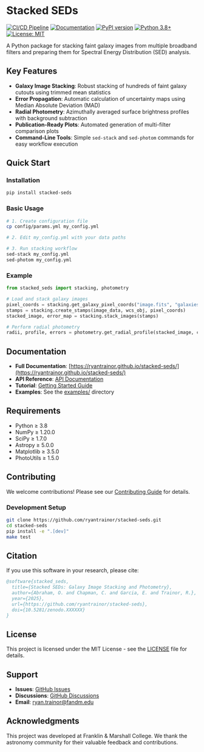 # Stacked SEDs

[![CI/CD Pipeline](https://github.com/ryantrainor/stacked-seds/workflows/CI/CD%20Pipeline/badge.svg)](https://github.com/oabraham1/stacked-seds/actions)
[![Documentation](https://img.shields.io/badge/docs-github%20pages-blue)](https://stacked-seds.readthedocs.io/)
[![PyPI version](https://badge.fury.io/py/stacked-seds.svg)](https://badge.fury.io/py/stacked-seds)
[![Python 3.8+](https://img.shields.io/badge/python-3.8+-blue.svg)](https://www.python.org/downloads/)
[![License: MIT](https://img.shields.io/badge/License-MIT-yellow.svg)](https://opensource.org/licenses/MIT)

A Python package for stacking faint galaxy images from multiple broadband filters and preparing them for Spectral Energy Distribution (SED) analysis.

## Key Features

- **Galaxy Image Stacking**: Robust stacking of hundreds of faint galaxy cutouts using trimmed mean statistics
- **Error Propagation**: Automatic calculation of uncertainty maps using Median Absolute Deviation (MAD)
- **Radial Photometry**: Azimuthally averaged surface brightness profiles with background subtraction
- **Publication-Ready Plots**: Automated generation of multi-filter comparison plots
- **Command-Line Tools**: Simple `sed-stack` and `sed-photom` commands for easy workflow execution

## Quick Start

### Installation

```bash
pip install stacked-seds
```

### Basic Usage

```bash
# 1. Create configuration file
cp config/params.yml my_config.yml

# 2. Edit my_config.yml with your data paths

# 3. Run stacking workflow
sed-stack my_config.yml
sed-photom my_config.yml
```

### Example

```python
from stacked_seds import stacking, photometry

# Load and stack galaxy images
pixel_coords = stacking.get_galaxy_pixel_coords("image.fits", "galaxies.reg")
stamps = stacking.create_stamps(image_data, wcs_obj, pixel_coords)
stacked_image, error_map = stacking.stack_images(stamps)

# Perform radial photometry
radii, profile, errors = photometry.get_radial_profile(stacked_image, center)
```

## Documentation

- **Full Documentation**: [https://ryantrainor.github.io/stacked-seds/](https://ryantrainor.github.io/stacked-seds/)
- **API Reference**: [API Documentation](https://ryantrainor.github.io/stacked-seds/api.html)
- **Tutorial**: [Getting Started Guide](https://stacked-seds.readthedocs.io/en/latest/tutorial.html)
- **Examples**: See the [examples/](examples/) directory

## Requirements

- Python ≥ 3.8
- NumPy ≥ 1.20.0
- SciPy ≥ 1.7.0
- Astropy ≥ 5.0.0
- Matplotlib ≥ 3.5.0
- PhotoUtils ≥ 1.5.0

## Contributing

We welcome contributions! Please see our [Contributing Guide](CONTRIBUTING.md) for details.

### Development Setup

```bash
git clone https://github.com/ryantrainor/stacked-seds.git
cd stacked-seds
pip install -e ".[dev]"
make test
```

## Citation

If you use this software in your research, please cite:

```bibtex
@software{stacked_seds,
  title={Stacked SEDs: Galaxy Image Stacking and Photometry},
  author={Abraham, O. and Chapman, C. and Garcia, E. and Trainor, R.},
  year={2025},
  url={https://github.com/ryantrainor/stacked-seds},
  doi={10.5281/zenodo.XXXXXX}
}
```

## License

This project is licensed under the MIT License - see the [LICENSE](LICENSE) file for details.

## Support

- **Issues**: [GitHub Issues](https://github.com/ryantrainor/stacked-seds/issues)
- **Discussions**: [GitHub Discussions](https://github.com/ryantrainor/stacked-seds/discussions)
- **Email**: ryan.trainor@fandm.edu

## Acknowledgments

This project was developed at Franklin & Marshall College. We thank the astronomy community for their valuable feedback and contributions.
